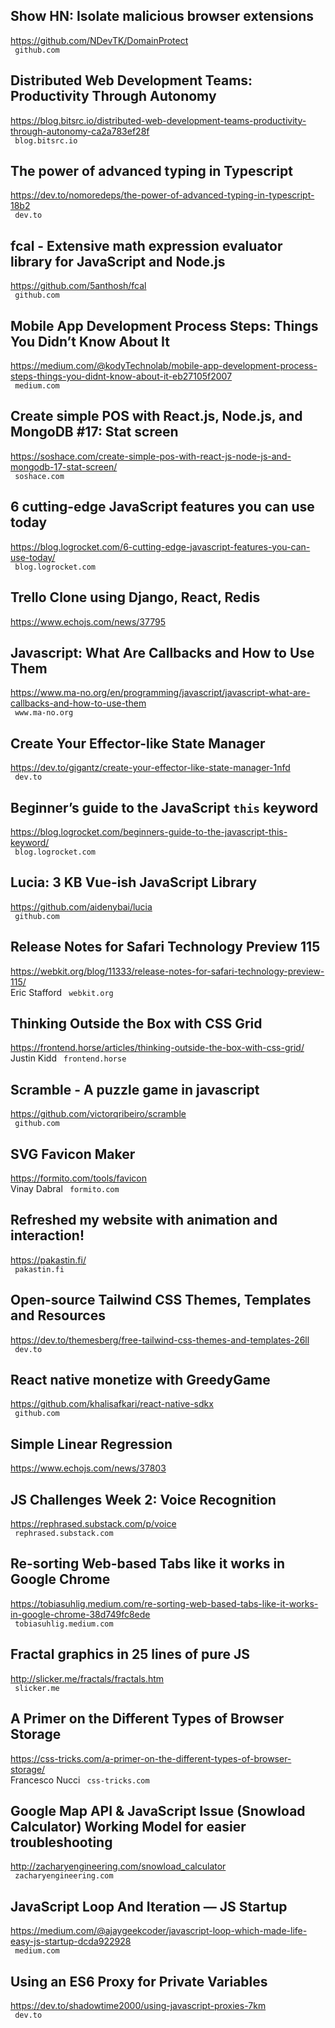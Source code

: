 ## Show HN: Isolate malicious browser extensions  
https://github.com/NDevTK/DomainProtect  
 ` github.com`
  

## Distributed Web Development Teams: Productivity Through Autonomy  
https://blog.bitsrc.io/distributed-web-development-teams-productivity-through-autonomy-ca2a783ef28f  
 ` blog.bitsrc.io`
  

## The power of advanced typing in Typescript  
https://dev.to/nomoredeps/the-power-of-advanced-typing-in-typescript-18b2  
 ` dev.to`
  

## fcal - Extensive math expression evaluator library for JavaScript and Node.js  
https://github.com/5anthosh/fcal  
 ` github.com`
  

## Mobile App Development Process Steps: Things You Didn’t Know About It  
https://medium.com/@kodyTechnolab/mobile-app-development-process-steps-things-you-didnt-know-about-it-eb27105f2007  
 ` medium.com`
  

## Create simple POS with React.js, Node.js, and MongoDB #17: Stat screen  
https://soshace.com/create-simple-pos-with-react-js-node-js-and-mongodb-17-stat-screen/  
 ` soshace.com`
  

## 6 cutting-edge JavaScript features you can use today  
https://blog.logrocket.com/6-cutting-edge-javascript-features-you-can-use-today/  
 ` blog.logrocket.com`
  

## Trello Clone using Django, React, Redis  
https://www.echojs.com/news/37795  
 
  

## Javascript: What Are Callbacks and How to Use Them  
https://www.ma-no.org/en/programming/javascript/javascript-what-are-callbacks-and-how-to-use-them  
 ` www.ma-no.org`
  

## Create Your Effector-like State Manager  
https://dev.to/gigantz/create-your-effector-like-state-manager-1nfd  
 ` dev.to`
  

## Beginner’s guide to the JavaScript `this` keyword  
https://blog.logrocket.com/beginners-guide-to-the-javascript-this-keyword/  
 ` blog.logrocket.com`
  

## Lucia: 3 KB Vue-ish JavaScript Library  
https://github.com/aidenybai/lucia  
 ` github.com`
  

## Release Notes for Safari Technology Preview 115  
https://webkit.org/blog/11333/release-notes-for-safari-technology-preview-115/  
Eric Stafford ` webkit.org`
  

## Thinking Outside the Box with CSS Grid  
https://frontend.horse/articles/thinking-outside-the-box-with-css-grid/  
Justin Kidd ` frontend.horse`
  

## Scramble - A puzzle game in javascript  
https://github.com/victorqribeiro/scramble  
 ` github.com`
  

## SVG Favicon Maker  
https://formito.com/tools/favicon  
Vinay Dabral ` formito.com`
  

## Refreshed my website with animation and interaction!  
https://pakastin.fi/  
 ` pakastin.fi`
  

## Open-source Tailwind CSS Themes, Templates and Resources  
https://dev.to/themesberg/free-tailwind-css-themes-and-templates-26ll  
 ` dev.to`
  

## React native monetize with GreedyGame  
https://github.com/khalisafkari/react-native-sdkx  
 ` github.com`
  

## Simple Linear Regression  
https://www.echojs.com/news/37803  
 
  

## JS Challenges Week 2: Voice Recognition  
https://rephrased.substack.com/p/voice  
 ` rephrased.substack.com`
  

## Re-sorting Web-based Tabs like it works in Google Chrome  
https://tobiasuhlig.medium.com/re-sorting-web-based-tabs-like-it-works-in-google-chrome-38d749fc8ede  
 ` tobiasuhlig.medium.com`
  

## Fractal graphics in 25 lines of pure JS  
http://slicker.me/fractals/fractals.htm  
 ` slicker.me`
  

## A Primer on the Different Types of Browser Storage  
https://css-tricks.com/a-primer-on-the-different-types-of-browser-storage/  
Francesco Nucci ` css-tricks.com`
  

## Google Map API & JavaScript Issue (Snowload Calculator) Working Model for easier troubleshooting  
http://zacharyengineering.com/snowload_calculator  
 ` zacharyengineering.com`
  

## JavaScript Loop And Iteration — JS Startup  
https://medium.com/@ajaygeekcoder/javascript-loop-which-made-life-easy-js-startup-dcda922928  
 ` medium.com`
  

## Using an ES6 Proxy for Private Variables  
https://dev.to/shadowtime2000/using-javascript-proxies-7km  
 ` dev.to`
  


